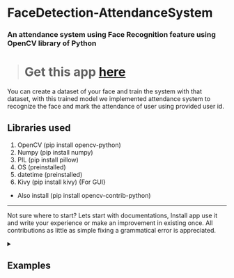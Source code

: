 # FaceDetection-AttendanceSystem

### An attendance system using Face Recognition feature using OpenCV library of Python

> # Get this app [here](https://github.com/aryaraj132/FaceDetection-AttendanceSystem/blob/master/setup.exe?raw=true)


You can create a dataset of your face and train the system with that dataset, with this trained model we implemented attendance system to recognize the face and mark the attendance of user using provided user id.

## Libraries used
1. OpenCV (pip install opencv-python)
2. Numpy (pip install numpy)
3. PIL (pip install pillow)
4. OS (preinstalled)
5. datetime (preinstalled)
6. Kivy (pip install kivy) {For GUI}

* Also install (pip install opencv-contrib-python)

<hr />

Not sure where to start? Lets start with documentations, Install app use it and write your experience or make an improvement in existing once. All contributions as little as simple fixing a grammatical error is appreciated.

<details>
<summary><h2>Examples</h2></summary>

![GUI ATTENDANCE SYSTEM](examples/example_gui.jpg?raw=true)
![GUI DATASET SYSTEM](examples/example_gui_2.jpg?raw=true)

</details>
